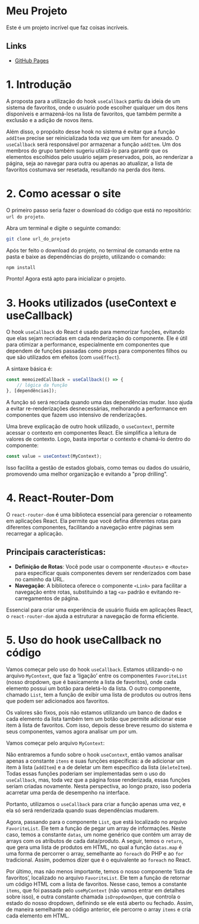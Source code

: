 # Meu Projeto

Este é um projeto incrível que faz coisas incríveis.

## Links
- [GitHub Pages](https://PHS-01.github.io/Project_Favorites_List-React)

# 1. Introdução
A proposta para a utilização do hook `useCallback` partiu da ideia de um sistema de favoritos, onde o usuário pode escolher qualquer um dos itens disponíveis e armazená-los na lista de favoritos, que também permite a exclusão e a adição de novos itens.

Além disso, o propósito desse hook no sistema é evitar que a função `addItem` precise ser reinicializada toda vez que um item for anexado. O `useCallback` será responsável por armazenar a função `addItem`. Um dos membros do grupo também sugeriu utilizá-lo para garantir que os elementos escolhidos pelo usuário sejam preservados, pois, ao renderizar a página, seja ao navegar para outra ou apenas ao atualizar, a lista de favoritos costumava ser resetada, resultando na perda dos itens.

# 2. Como acessar o site
O primeiro passo seria fazer o download do código que está no repositório: `url do projeto`.

Abra um terminal e digite o seguinte comando:
```bash
git clone url_do_projeto
```
Após ter feito o download do projeto, no terminal de comando entre na pasta e baixe as dependências do projeto, utilizando o comando:
```bash
npm install
```
Pronto! Agora está apto para inicializar o projeto.

# 3. Hooks utilizados (useContext e useCallback)
O hook `useCallback` do React é usado para memorizar funções, evitando que elas sejam recriadas em cada renderização do componente. Ele é útil para otimizar a performance, especialmente em componentes que dependem de funções passadas como props para componentes filhos ou que são utilizados em efeitos (com `useEffect`).

A sintaxe básica é:
```javascript
const memoizedCallback = useCallback(() => {
    // lógica da função 
}, [dependências]);
```
A função só será recriada quando uma das dependências mudar. Isso ajuda a evitar re-renderizações desnecessárias, melhorando a performance em componentes que fazem uso intensivo de renderizações.

Uma breve explicação de outro hook utilizado, o `useContext`, permite acessar o contexto em componentes React. Ele simplifica a leitura de valores de contexto. Logo, basta importar o contexto e chamá-lo dentro do componente:
```javascript
const value = useContext(MyContext);
```
Isso facilita a gestão de estados globais, como temas ou dados do usuário, promovendo uma melhor organização e evitando a "prop drilling".

# 4. React-Router-Dom
O `react-router-dom` é uma biblioteca essencial para gerenciar o roteamento em aplicações React. Ela permite que você defina diferentes rotas para diferentes componentes, facilitando a navegação entre páginas sem recarregar a aplicação.

## Principais características:
- **Definição de Rotas**: Você pode usar o componente `<Routes>` e `<Route>` para especificar quais componentes devem ser renderizados com base no caminho da URL.
- **Navegação**: A biblioteca oferece o componente `<Link>` para facilitar a navegação entre rotas, substituindo a tag `<a>` padrão e evitando re-carregamentos de página.

Essencial para criar uma experiência de usuário fluida em aplicações React, o `react-router-dom` ajuda a estruturar a navegação de forma eficiente.

# 5. Uso do hook useCallback no código
Vamos começar pelo uso do hook `useCallback`. Estamos utilizando-o no arquivo `MyContext`, que faz a ‘ligação’ entre os componentes `FavoriteList` (nosso dropdown, que é basicamente a lista de favoritos), onde cada elemento possui um botão para deletá-lo da lista. O outro componente, chamado `List`, tem a função de exibir uma lista de produtos ou outros itens que podem ser adicionados aos favoritos.

Os valores são fixos, pois não estamos utilizando um banco de dados e cada elemento da lista também tem um botão que permite adicionar esse item à lista de favoritos. Com isso, depois desse breve resumo do sistema e seus componentes, vamos agora analisar um por um.

Vamos começar pelo arquivo `MyContext`:

Não entraremos a fundo sobre o hook `useContext`, então vamos analisar apenas a constante `itens` e suas funções específicas: a de adicionar um item à lista (`addItem`) e a de deletar um item específico da lista (`deleteItem`). Todas essas funções poderiam ser implementadas sem o uso do `useCallback`, mas, toda vez que a página fosse renderizada, essas funções seriam criadas novamente. Nesta perspectiva, ao longo prazo, isso poderia acarretar uma perda de desempenho na interface.

Portanto, utilizamos o `useCallback` para criar a função apenas uma vez, e ela só será renderizada quando suas dependências mudarem.

Agora, passando para o componente `List`, que está localizado no arquivo `FavoriteList`. Ele tem a função de pegar um array de informações. Neste caso, temos a constante `datas`, um nome genérico que contém um array de arrays com os atributos de cada data/produto. A seguir, temos o `return`, que gera uma lista de produtos em HTML, no qual a função `datas.map` é uma forma de percorrer o array, semelhante ao `foreach` do PHP e ao `for` tradicional. Assim, podemos dizer que é o equivalente ao `foreach` no React.

Por último, mas não menos importante, temos o nosso componente ‘lista de favoritos’, localizado no arquivo `FavoriteList`. Ele tem a função de retornar um código HTML com a lista de favoritos. Nesse caso, temos a constante `items`, que foi passada pelo `useMyContext` (não vamos entrar em detalhes sobre isso), e outra constante chamada `isDropdownOpen`, que controla o estado do nosso dropdown, definindo se ele está aberto ou fechado. Assim, de maneira semelhante ao código anterior, ele percorre o array `items` e cria cada elemento em HTML.